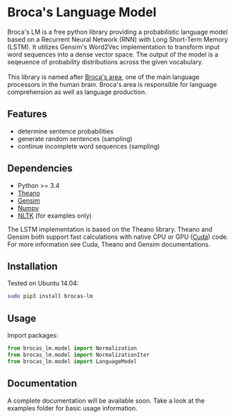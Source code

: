 # Broca's Language Model

Broca's LM is a free python library providing a probabilistic language model based on a Recurrent Neural Network (RNN) with Long Short-Term Memory (LSTM). It utilizes Gensim's Word2Vec implementation to transform input word sequences into a dense vector space. The output of the model is a seqeuence of probability distributions across the given vocabulary.
<br/><br/>
This library is named after <a href="https://en.wikipedia.org/wiki/Broca's_area">Broca's area</a>, one of the main language processors in the human brain. Broca's area is responsible for language comprehension as well as language production.

## Features

* determine sentence probabilities
* generate random sentences (sampling)
* continue incomplete word sequences (sampling)

## Dependencies

* Python >= 3.4
* <a href='http://www.deeplearning.net/software/theano/'>Theano</a>
* <a href='http://radimrehurek.com/gensim/'>Gensim</a>
* <a href='http://www.numpy.org/'>Numpy</a>
* <a href='http://www.nltk.org/'>NLTK</a> (for examples only)

The LSTM implementation is based on the Theano library. Theano and Gensim both support fast calculations with native CPU or GPU (<a href="https://developer.nvidia.com/cuda-zone">Cuda</a>) code. For more information see Cuda, Theano and Gensim documentations.

## Installation

Tested on Ubuntu 14.04:

```bash
sudo pip3 install brocas-lm
```

## Usage

Import packages:

```python
from brocas_lm.model import Normalization
from brocas_lm.model import NormalizationIter
from brocas_lm.model import LanguageModel
```

## Documentation

A complete documentation will be available soon. Take a look at the examples folder for basic usage information.